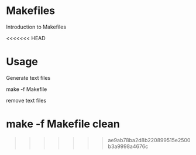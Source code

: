 # Makefiles
Introduction to Makefiles

<<<<<<< HEAD
# Usage

Generate text files

make -f Makefile 

remove text files

make -f Makefile clean
=======
>>>>>>> ae9ab78ba2d8b220899515e2500b3a9998a4676c

